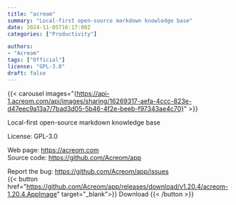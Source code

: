 ```yaml
---
title: "acreom"
summary: "Local-first open-source markdown knowledge base"
date: 2024-11-05T16:17:00Z
categories: ["Productivity"]

authors:
- "Acreom"
tags: ["Official"]
license: "GPL-3.0"
draft: false
---
```


{{< carousel images="{https://api-1.acreom.com/api/images/sharing/16269317-aefa-4ccc-823e-d47eec9a13a7/7bad3d05-5b46-4f2e-beeb-f97343ae4c70}" >}}

Local-first open-source markdown knowledge base

License: GPL-3.0

Web page: <https://acreom.com>  
Source code: <https://github.com/Acreom/app>

Report the bug: <https://github.com/Acreom/app/issues>  
{{< button href="https://github.com/Acreom/app/releases/download/v1.20.4/acreom-1.20.4.AppImage" target="_blank">}}
Download
{{< /button >}}
